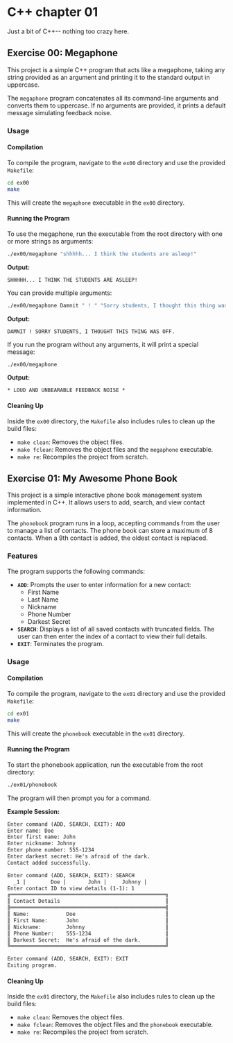 # C++ chapter 01

Just a bit of C++-- nothing too crazy here.

## Exercise 00: Megaphone

This project is a simple C++ program that acts like a megaphone, taking any string provided as an argument and printing it to the standard output in uppercase.

The `megaphone` program concatenates all its command-line arguments and converts them to uppercase. If no arguments are provided, it prints a default message simulating feedback noise.

### Usage

#### Compilation

To compile the program, navigate to the `ex00` directory and use the provided `Makefile`:

```bash
cd ex00
make
```

This will create the `megaphone` executable in the `ex00` directory.

#### Running the Program

To use the megaphone, run the executable from the root directory with one or more strings as arguments:

```bash
./ex00/megaphone "shhhhh... I think the students are asleep!"
```

**Output:**

```
SHHHHH... I THINK THE STUDENTS ARE ASLEEP!
```

You can provide multiple arguments:

```bash
./ex00/megaphone Damnit " ! " "Sorry students, I thought this thing was off."
```

**Output:**

```
DAMNIT ! SORRY STUDENTS, I THOUGHT THIS THING WAS OFF.
```

If you run the program without any arguments, it will print a special message:

```bash
./ex00/megaphone
```

**Output:**

```
* LOUD AND UNBEARABLE FEEDBACK NOISE *
```

#### Cleaning Up

Inside the `ex00` directory, the `Makefile` also includes rules to clean up the build files:

- `make clean`: Removes the object files.
- `make fclean`: Removes the object files and the `megaphone` executable.
- `make re`: Recompiles the project from scratch.

## Exercise 01: My Awesome Phone Book

This project is a simple interactive phone book management system implemented in C++. It allows users to add, search, and view contact information.

The `phonebook` program runs in a loop, accepting commands from the user to manage a list of contacts. The phone book can store a maximum of 8 contacts. When a 9th contact is added, the oldest contact is replaced.

### Features

The program supports the following commands:

- **`ADD`**: Prompts the user to enter information for a new contact:
  - First Name
  - Last Name
  - Nickname
  - Phone Number
  - Darkest Secret
- **`SEARCH`**: Displays a list of all saved contacts with truncated fields. The user can then enter the index of a contact to view their full details.
- **`EXIT`**: Terminates the program.

### Usage

#### Compilation

To compile the program, navigate to the `ex01` directory and use the provided `Makefile`:

```bash
cd ex01
make
```

This will create the `phonebook` executable in the `ex01` directory.

#### Running the Program

To start the phonebook application, run the executable from the root directory:

```bash
./ex01/phonebook
```

The program will then prompt you for a command.

**Example Session:**

```txt
Enter command (ADD, SEARCH, EXIT): ADD
Enter name: Doe
Enter first name: John
Enter nickname: Johnny
Enter phone number: 555-1234
Enter darkest secret: He's afraid of the dark.
Contact added successfully.

Enter command (ADD, SEARCH, EXIT): SEARCH
  _1 |        Doe |       John |     Johnny |
Enter contact ID to view details (1-1): 1
╔══════════════════════════════════════════════════╗
║ Contact Details                                  ║
╠══════════════════════════════════════════════════╣
║ Name:            Doe                             ║
║ First Name:      John                            ║
║ Nickname:        Johnny                          ║
║ Phone Number:    555-1234                        ║
║ Darkest Secret:  He's afraid of the dark.        ║
╚══════════════════════════════════════════════════╝

Enter command (ADD, SEARCH, EXIT): EXIT
Exiting program.
```

#### Cleaning Up

Inside the `ex01` directory, the `Makefile` also includes rules to clean up the build files:

- `make clean`: Removes the object files.
- `make fclean`: Removes the object files and the `phonebook` executable.
- `make re`: Recompiles the project from scratch.
